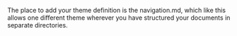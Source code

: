 The place to add your theme definition is the navigation.md, which like this allows 
one different theme wherever you have structured your documents in separate directories. 
